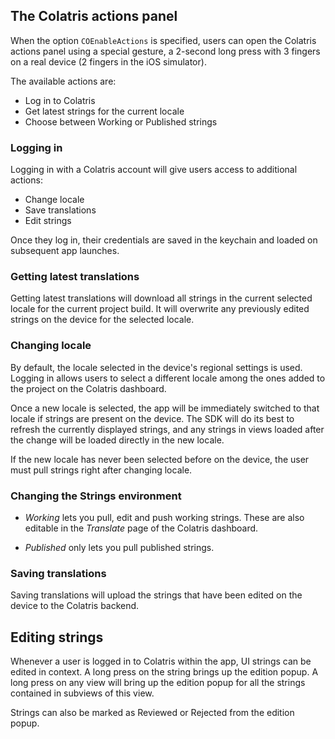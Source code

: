 ## The Colatris actions panel

When the option `COEnableActions` is specified, users can open the Colatris actions panel using a special gesture, a 2-second long press with 3 fingers on a real device (2 fingers in the iOS simulator).


The available actions are:

* Log in to Colatris
* Get latest strings for the current locale
* Choose between Working or Published strings

### Logging in

Logging in with a Colatris account will give users access to additional actions:

* Change locale
* Save translations
* Edit strings


Once they log in, their credentials are saved in the keychain and loaded on subsequent app launches.


### Getting latest translations

Getting latest translations will download all strings in the current selected locale for the current project build. It will overwrite any previously edited strings on the device for the selected locale.


### Changing locale

By default, the locale selected in the device's regional settings is used. Logging in allows users to select a different locale among the ones added to the project on the Colatris dashboard. 


Once a new locale is selected, the app will be immediately switched to that locale if strings are present on the device. The SDK will do its best to refresh the currently displayed strings, and any strings in views loaded after the change will be loaded directly in the new locale.


If the new locale has never been selected before on the device, the user must pull strings right after changing locale.

### Changing the Strings environment

* _Working_ lets you pull, edit and push working strings. These are also editable in the _Translate_ page of the Colatris dashboard. 

* _Published_ only lets you pull published strings.

### Saving translations

Saving translations will upload the strings that have been edited on the device to the Colatris backend. 


## Editing strings

Whenever a user is logged in to Colatris within the app, UI strings can be edited in context. A long press on the string brings up the edition popup. A long press on any view will bring up the edition popup for all the strings contained in subviews of this view.

Strings can also be marked as Reviewed or Rejected from the edition popup.



